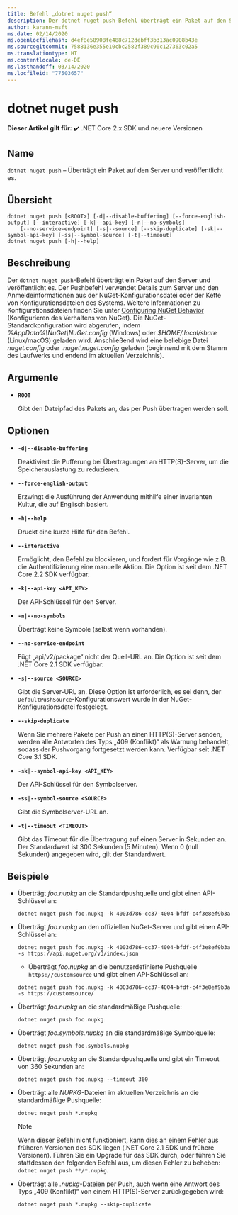 ```yaml
---
title: Befehl „dotnet nuget push“
description: Der dotnet nuget push-Befehl überträgt ein Paket auf den Server und veröffentlicht es.
author: karann-msft
ms.date: 02/14/2020
ms.openlocfilehash: d4ef8e58908fe488c712debff3b313ac0908b43e
ms.sourcegitcommit: 7588136e355e10cbc2582f389c90c127363c02a5
ms.translationtype: HT
ms.contentlocale: de-DE
ms.lasthandoff: 03/14/2020
ms.locfileid: "77503657"
---
```

# <a name="dotnet-nuget-push"></a>dotnet nuget push

**Dieser Artikel gilt für:** ✔️ .NET Core 2.x SDK und neuere Versionen

## <a name="name"></a>Name

`dotnet nuget push` – Überträgt ein Paket auf den Server und veröffentlicht es.

## <a name="synopsis"></a>Übersicht

```dotnetcli
dotnet nuget push [<ROOT>] [-d|--disable-buffering] [--force-english-output] [--interactive] [-k|--api-key] [-n|--no-symbols]
    [--no-service-endpoint] [-s|--source] [--skip-duplicate] [-sk|--symbol-api-key] [-ss|--symbol-source] [-t|--timeout]
dotnet nuget push [-h|--help]
```

## <a name="description"></a>Beschreibung

Der `dotnet nuget push`-Befehl überträgt ein Paket auf den Server und veröffentlicht es. Der Pushbefehl verwendet Details zum Server und den Anmeldeinformationen aus der NuGet-Konfigurationsdatei oder der Kette von Konfigurationsdateien des Systems. Weitere Informationen zu Konfigurationsdateien finden Sie unter [Configuring NuGet Behavior](/nuget/consume-packages/configuring-nuget-behavior) (Konfigurieren des Verhaltens von NuGet). Die NuGet-Standardkonfiguration wird abgerufen, indem *%AppData%\NuGet\NuGet.config* (Windows) oder *$HOME/.local/share* (Linux/macOS) geladen wird. Anschließend wird eine beliebige Datei *nuget.config* oder *.nuget\nuget.config* geladen (beginnend mit dem Stamm des Laufwerks und endend im aktuellen Verzeichnis).

## <a name="arguments"></a>Argumente

- **`ROOT`**

  Gibt den Dateipfad des Pakets an, das per Push übertragen werden soll.

## <a name="options"></a>Optionen

- **`-d|--disable-buffering`**

  Deaktiviert die Pufferung bei Übertragungen an HTTP(S)-Server, um die Speicherauslastung zu reduzieren.

- **`--force-english-output`**

  Erzwingt die Ausführung der Anwendung mithilfe einer invarianten Kultur, die auf Englisch basiert.

- **`-h|--help`**

  Druckt eine kurze Hilfe für den Befehl.

- **`--interactive`**

  Ermöglicht, den Befehl zu blockieren, und fordert für Vorgänge wie z.B. die Authentifizierung eine manuelle Aktion. Die Option ist seit dem .NET Core 2.2 SDK verfügbar.

- **`-k|--api-key <API_KEY>`**

  Der API-Schlüssel für den Server.

- **`-n|--no-symbols`**

  Überträgt keine Symbole (selbst wenn vorhanden).

- **`--no-service-endpoint`**

  Fügt „api/v2/package“ nicht der Quell-URL an. Die Option ist seit dem .NET Core 2.1 SDK verfügbar.

- **`-s|--source <SOURCE>`**

  Gibt die Server-URL an. Diese Option ist erforderlich, es sei denn, der `DefaultPushSource`-Konfigurationswert wurde in der NuGet-Konfigurationsdatei festgelegt.

- **`--skip-duplicate`**

  Wenn Sie mehrere Pakete per Push an einen HTTP(S)-Server senden, werden alle Antworten des Typs „409 (Konflikt)“ als Warnung behandelt, sodass der Pushvorgang fortgesetzt werden kann. Verfügbar seit .NET Core 3.1 SDK.

- **`-sk|--symbol-api-key <API_KEY>`**

  Der API-Schlüssel für den Symbolserver.

- **`-ss|--symbol-source <SOURCE>`**

  Gibt die Symbolserver-URL an.

- **`-t|--timeout <TIMEOUT>`**

  Gibt das Timeout für die Übertragung auf einen Server in Sekunden an. Der Standardwert ist 300 Sekunden (5 Minuten). Wenn 0 (null Sekunden) angegeben wird, gilt der Standardwert.

## <a name="examples"></a>Beispiele

- Überträgt *foo.nupkg* an die Standardpushquelle und gibt einen API-Schlüssel an:

  ```dotnetcli
  dotnet nuget push foo.nupkg -k 4003d786-cc37-4004-bfdf-c4f3e8ef9b3a
  ```

- Überträgt *foo.nupkg* an den offiziellen NuGet-Server und gibt einen API-Schlüssel an:

  ```dotnetcli
  dotnet nuget push foo.nupkg -k 4003d786-cc37-4004-bfdf-c4f3e8ef9b3a -s https://api.nuget.org/v3/index.json
  ```
  
  * Überträgt *foo.nupkg* an die benutzerdefinierte Pushquelle `https://customsource` und gibt einen API-Schlüssel an:

  ```dotnetcli
  dotnet nuget push foo.nupkg -k 4003d786-cc37-4004-bfdf-c4f3e8ef9b3a -s https://customsource/
  ```

- Überträgt *foo.nupkg* an die standardmäßige Pushquelle:

  ```dotnetcli
  dotnet nuget push foo.nupkg
  ```

- Überträgt *foo.symbols.nupkg* an die standardmäßige Symbolquelle:

  ```dotnetcli
  dotnet nuget push foo.symbols.nupkg
  ```

- Überträgt *foo.nupkg* an die Standardpushquelle und gibt ein Timeout von 360 Sekunden an:

  ```dotnetcli
  dotnet nuget push foo.nupkg --timeout 360
  ```

- Überträgt alle *NUPKG*-Dateien im aktuellen Verzeichnis an die standardmäßige Pushquelle:

  ```dotnetcli
  dotnet nuget push *.nupkg
  ```

  > [!NOTE]
  > Wenn dieser Befehl nicht funktioniert, kann dies an einem Fehler aus früheren Versionen des SDK liegen (.NET Core 2.1 SDK und frühere Versionen).
  > Führen Sie ein Upgrade für das SDK durch, oder führen Sie stattdessen den folgenden Befehl aus, um diesen Fehler zu beheben: `dotnet nuget push **/*.nupkg`.

- Überträgt alle *.nupkg*-Dateien per Push, auch wenn eine Antwort des Typs „409 (Konflikt)“ von einem HTTP(S)-Server zurückgegeben wird:

  ```dotnetcli
  dotnet nuget push *.nupkg --skip-duplicate
  ```
